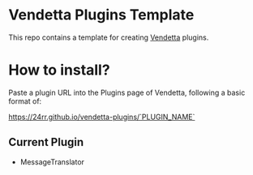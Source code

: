 # Vendetta Plugins Template
This repo contains a template for creating [Vendetta](https://github.com/vendetta-mod/Vendetta) plugins.

# How to install?
Paste a plugin URL into the Plugins page of Vendetta, following a basic format of:

https://24rr.github.io/vendetta-plugins/`PLUGIN_NAME`

## Current Plugin

- MessageTranslator
